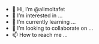- 👋 Hi, I’m @alimoltafet
- 👀 I’m interested in ...
- 🌱 I’m currently learning ...
- 💞️ I’m looking to collaborate on ...
- 📫 How to reach me ...

<!---
alimoltafet/alimoltafet is a ✨ special ✨ repository because its `README.md` (this file) appears on your GitHub profile.
You can click the Preview link to take a look at your changes.
--->
